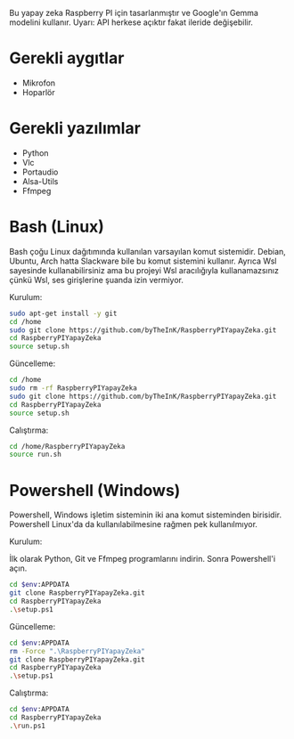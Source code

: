 Bu yapay zeka Raspberry PI için tasarlanmıştır ve Google'ın Gemma modelini kullanır.
Uyarı: API herkese açıktır fakat ileride değişebilir.

# Gerekli aygıtlar
- Mikrofon
- Hoparlör

# Gerekli yazılımlar
- Python
- Vlc
- Portaudio
- Alsa-Utils
- Ffmpeg

# Bash (Linux)
Bash çoğu Linux dağıtımında kullanılan varsayılan komut sistemidir. Debian, Ubuntu, Arch hatta Slackware bile bu komut sistemini kullanır. Ayrıca Wsl sayesinde kullanabilirsiniz ama bu projeyi Wsl aracılığıyla kullanamazsınız çünkü Wsl, ses girişlerine şuanda izin vermiyor.

Kurulum:
```bash
sudo apt-get install -y git
cd /home
sudo git clone https://github.com/byTheInK/RaspberryPIYapayZeka.git
cd RaspberryPIYapayZeka
source setup.sh
```

Güncelleme:
```bash
cd /home
sudo rm -rf RaspberryPIYapayZeka
sudo git clone https://github.com/byTheInK/RaspberryPIYapayZeka.git
cd RaspberryPIYapayZeka
source setup.sh
```

Calıştırma:
```bash
cd /home/RaspberryPIYapayZeka
source run.sh
```

# Powershell (Windows)
Powershell, Windows işletim sisteminin iki ana komut sisteminden birisidir. Powershell Linux'da da kullanılabilmesine rağmen pek kullanılmıyor.

Kurulum:

İlk olarak Python, Git ve Ffmpeg programlarını indirin. Sonra Powershell'i açın.

```bash
cd $env:APPDATA
git clone RaspberryPIYapayZeka.git
cd RaspberryPIYapayZeka
.\setup.ps1
```

Güncelleme:
```bash
cd $env:APPDATA
rm -Force ".\RaspberryPIYapayZeka"
git clone RaspberryPIYapayZeka.git
cd RaspberryPIYapayZeka
.\setup.ps1
```

Calıştırma:
```bash
cd $env:APPDATA
cd RaspberryPIYapayZeka
.\run.ps1
```